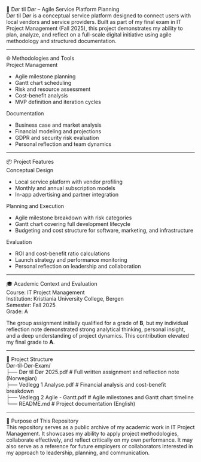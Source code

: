 🚪 Dør til Dør – Agile Service Platform Planning  
Dør til Dør is a conceptual service platform designed to connect users with local vendors and service providers. Built as part of my final exam in IT Project Management (Fall 2025), this project demonstrates my ability to plan, analyze, and reflect on a full-scale digital initiative using agile methodology and structured documentation.

---

🌐 Methodologies and Tools  
Project Management  
- Agile milestone planning  
- Gantt chart scheduling  
- Risk and resource assessment  
- Cost-benefit analysis  
- MVP definition and iteration cycles  

Documentation  
- Business case and market analysis  
- Financial modeling and projections  
- GDPR and security risk evaluation  
- Personal reflection and team dynamics  

---

📦 Project Features  
Conceptual Design  
- Local service platform with vendor profiling  
- Monthly and annual subscription models  
- In-app advertising and partner integration  

Planning and Execution  
- Agile milestone breakdown with risk categories  
- Gantt chart covering full development lifecycle  
- Budgeting and cost structure for software, marketing, and infrastructure  

Evaluation  
- ROI and cost-benefit ratio calculations  
- Launch strategy and performance monitoring  
- Personal reflection on leadership and collaboration  

---

🎓 Academic Context and Evaluation  
Course: IT Project Management  
Institution: Kristiania University College, Bergen  
Semester: Fall 2025  
Grade: A  

The group assignment initially qualified for a grade of **B**, but my individual reflection note demonstrated strong analytical thinking, personal insight, and a deep understanding of project dynamics. This contribution elevated my final grade to **A**.

---

🧠 Project Structure  
Dør-til-Dør-Exam/  
├── Dør til Dør 2025.pdf           # Full written assignment and reflection note (Norwegian)  
├── Vedlegg 1 Analyse.pdf          # Financial analysis and cost-benefit breakdown  
├── Vedlegg 2 Agile - Gantt.pdf    # Agile milestones and Gantt chart timeline  
└── README.md                      # Project documentation (English)

---

📌 Purpose of This Repository  
This repository serves as a public archive of my academic work in IT Project Management. It showcases my ability to apply project methodologies, collaborate effectively, and reflect critically on my own performance. It may also serve as a reference for future employers or collaborators interested in my approach to leadership, planning, and communication.
